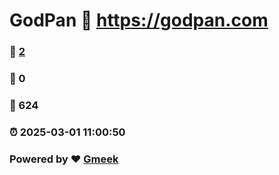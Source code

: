 # GodPan :link: https://godpan.com 
### :page_facing_up: [2](https://godpan.com/tag.html) 
### :speech_balloon: 0 
### :hibiscus: 624 
### :alarm_clock: 2025-03-01 11:00:50 
### Powered by :heart: [Gmeek](https://github.com/Meekdai/Gmeek)
